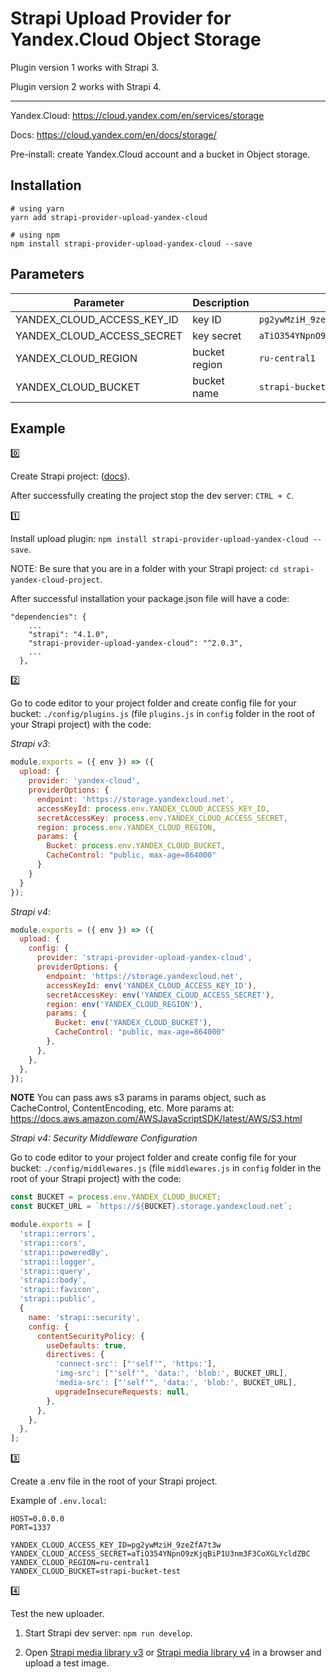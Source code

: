 # Strapi Upload Provider for Yandex.Cloud Object Storage

Plugin version 1 works with Strapi 3.

Plugin version 2 works with Strapi 4.

---

Yandex.Cloud: <https://cloud.yandex.com/en/services/storage>

Docs: <https://cloud.yandex.com/en/docs/storage/>

Pre-install: create Yandex.Cloud account and a bucket in Object storage.

## Installation

```
# using yarn
yarn add strapi-provider-upload-yandex-cloud

# using npm
npm install strapi-provider-upload-yandex-cloud --save
```

## Parameters

| Parameter  | Description | Example |
| ------------- | ------------- | ------------- |
| YANDEX_CLOUD_ACCESS_KEY_ID | key ID | `pg2ywMziH_9zeZfA7t3w` |
| YANDEX_CLOUD_ACCESS_SECRET | key secret | `aTiO354YNpnO9zKjqBiP1U3nm3F3CoXGLYcldZBC` |
| YANDEX_CLOUD_REGION | bucket region | `ru-central1` |
| YANDEX_CLOUD_BUCKET | bucket name | `strapi-bucket-test` |

## Example

:zero:

Create Strapi project: ([docs](https://strapi.io/documentation/developer-docs/latest/getting-started/quick-start.html)).

After successfully creating the project stop the dev server: `CTRL + C`.

:one:

Install upload plugin: `npm install strapi-provider-upload-yandex-cloud --save`.

NOTE: Be sure that you are in a folder with your Strapi project: `cd strapi-yandex-cloud-project`.

After successful installation your package.json file will have a code:

```
"dependencies": {
    ...
    "strapi": "4.1.0",
    "strapi-provider-upload-yandex-cloud": "^2.0.3",
    ...
  },
```

:two:

Go to code editor to your project folder and create config file for your bucket: `./config/plugins.js` (file `plugins.js` in `config` folder in the root of your Strapi project) with the code:

*Strapi v3*:
```javascript
module.exports = ({ env }) => ({
  upload: {
    provider: 'yandex-cloud',
    providerOptions: {
      endpoint: 'https://storage.yandexcloud.net',
      accessKeyId: process.env.YANDEX_CLOUD_ACCESS_KEY_ID,
      secretAccessKey: process.env.YANDEX_CLOUD_ACCESS_SECRET,
      region: process.env.YANDEX_CLOUD_REGION,
      params: {
        Bucket: process.env.YANDEX_CLOUD_BUCKET,
        CacheControl: "public, max-age=864000"
      }
    }
  }
});
```

*Strapi v4*:

```javascript
module.exports = ({ env }) => ({
  upload: {
    config: {
      provider: 'strapi-provider-upload-yandex-cloud',
      providerOptions: {
        endpoint: 'https://storage.yandexcloud.net',
        accessKeyId: env('YANDEX_CLOUD_ACCESS_KEY_ID'),
        secretAccessKey: env('YANDEX_CLOUD_ACCESS_SECRET'),
        region: env('YANDEX_CLOUD_REGION'),
        params: {
          Bucket: env('YANDEX_CLOUD_BUCKET'),
          CacheControl: "public, max-age=864000"
        },
      },
    },
  },
});
```

**NOTE**
You can pass aws s3 params  in params object, such as CacheControl, ContentEncoding, etc. More params at: <https://docs.aws.amazon.com/AWSJavaScriptSDK/latest/AWS/S3.html>

*Strapi v4: Security Middleware Configuration*

Go to code editor to your project folder and create config file for your bucket: `./config/middlewares.js` (file `middlewares.js` in `config` folder in the root of your Strapi project) with the code:

```javascript
const BUCKET = process.env.YANDEX_CLOUD_BUCKET;
const BUCKET_URL = `https://${BUCKET}.storage.yandexcloud.net`;

module.exports = [
  'strapi::errors',
  'strapi::cors',
  'strapi::poweredBy',
  'strapi::logger',
  'strapi::query',
  'strapi::body',
  'strapi::favicon',
  'strapi::public',
  {
    name: 'strapi::security',
    config: {
      contentSecurityPolicy: {
        useDefaults: true,
        directives: {
          'connect-src': ["'self'", 'https:'],
          'img-src': ["'self'", 'data:', 'blob:', BUCKET_URL],
          'media-src': ["'self'", 'data:', 'blob:', BUCKET_URL],
          upgradeInsecureRequests: null,
        },
      },
    },
  },
];
```

:three:

Create a .env file in the root of your Strapi project.

Example of `.env.local`:

```
HOST=0.0.0.0
PORT=1337

YANDEX_CLOUD_ACCESS_KEY_ID=pg2ywMziH_9zeZfA7t3w
YANDEX_CLOUD_ACCESS_SECRET=aTiO354YNpnO9zKjqBiP1U3nm3F3CoXGLYcldZBC
YANDEX_CLOUD_REGION=ru-central1
YANDEX_CLOUD_BUCKET=strapi-bucket-test
```

:four:

Test the new uploader.

1. Start Strapi dev server: `npm run develop`.

2. Open [Strapi media library v3](http://localhost:1337/admin/plugins/upload) or [Strapi media library v4](http://localhost:1337/admin/settings/media-library) in a browser and upload a test image.
